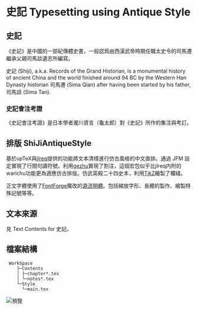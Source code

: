 # 史記 Typesetting using Antique Style

## 史記

《史記》是中國的一部紀傳體史書，一般認爲由西漢武帝時期任職太史令的司馬遷繼承父親司馬談遺志所編寫。

史記 (Shiji), a.k.a. Records of the Grand Historian, is a monumental history of ancient China and the world finished around 94 BC by the Western Han Dynasty historian 司馬遷 (Sima Qian) after having been started by his father, 司馬談 (Sima Tan).

### 史記會注考證

《史記會注考證》是日本學者瀧川資言（龜太郎）對《史記》所作的集注與考訂。

## 排版 ShiJiAntiqueStyle

基於upTeX與[jlreq](https://github.com/abenori/jlreq)提供的功能將文本清樣進行仿古風格的中文直排。通過 JFM 設定實現了行間句讀符號。利用[gezhu](https://github.com/yang-le/gezhu)實現了割注，這個宏包似乎比jlreq内附的warichu功能更為適應仿古排版。仿武英殿二十四史本，利用[TikZ](https://github.com/pgf-tikz/pgf)繪製了欄綫。

正文字體使用了[FontForge](https://github.com/fontforge/fontforge)魔改的[源流明體](https://github.com/ButTaiwan/genryu-font)。包括縮放字形、長體的製作、繪製特殊記號等等。

## 文本來源

見 Text Contents for 史記。

## 檔案結構
```
 WorkSpace
    ├─Contents
    │ ├─chapter*.tex
    │ └─notes*.tex
    └─Style
      └─main.tex
```
![預覽](https://user-images.githubusercontent.com/31466085/159936078-36301537-5239-45a0-9407-81525bd4f80d.png)
